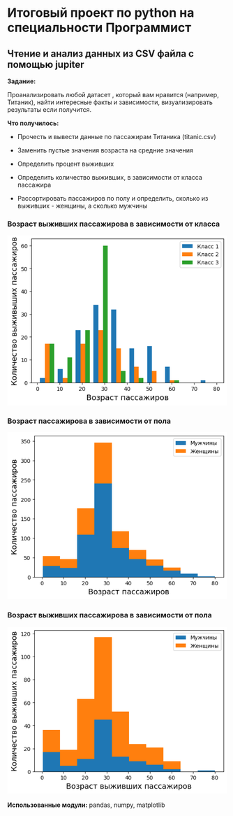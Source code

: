 # Итоговый проект по python на специальности Программист
## Чтение и анализ данных из CSV файла с помощью jupiter

**Задание:**

Проанализировать любой датасет , который вам нравится (например, Титаник), найти интересные факты и зависимости, визуализировать результаты если получится.

**Что получилось:**

* Прочесть и вывести данные по пассажирам Титаника (titanic.csv)

* Заменить пустые значения возраста на средние значения

* Определить процент выживших

* Определить количество выживших, в зависимости от класса пассажира

* Рассортировать пассажиров по полу и определить, сколько из выживших - женщины, а сколько мужчины

### Возраст выживших пассажирова в зависимости от класса
![Screenshot](survived_class.png)

### Возраст пассажирова в зависимости от пола
![Screenshot](all_passengers_sex.png)

### Возраст выживших пассажирова в зависимости от пола
![Screenshot](survived_passengers_sex.png)



**Использованные модули:** pandas, numpy, matplotlib
